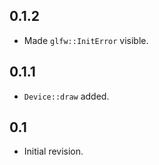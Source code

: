 ## 0.1.2

- Made `glfw::InitError` visible.

## 0.1.1

- `Device::draw` added.

## 0.1

- Initial revision.
